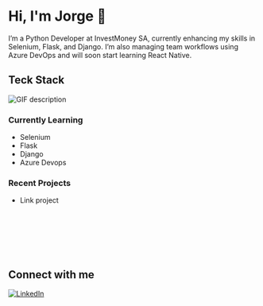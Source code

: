 <h1>Hi, I'm Jorge 🚀</h1>

I’m a Python Developer at InvestMoney SA, currently enhancing my skills in Selenium, Flask, and Django. I’m also managing team workflows using Azure DevOps and will soon start learning React Native.

<h2>Teck Stack</h2> 
<picture>
  <source media="(prefers-color-scheme: dark)" srcset="./Skills_Animation_Dark.gif">
  <source media="(prefers-color-scheme: light)" srcset="./Skills_Animation_White.gif">
  <img align="left" alt="GIF description" src="./Skills_Animation_White.gif">
</picture>
<br />

<h3>Currently Learning</h3>
<ul align="left">
  <li>Selenium</li>
  <li>Flask</li>
  <li>Django</li>
  <li>Azure Devops</li>
</ul>

<h3 align="left">Recent Projects</h3>
<ul align="left">
  <li>Link project</li>
</ul>

<br />
<br />
<br />
<br />
<br />

## Connect with me

[![LinkedIn](https://img.shields.io/badge/linkedin-%230077B5.svg?style=for-the-badge&logo=linkedin&logoColor=white)](https://www.linkedin.com/in/jorge-samuel-teixeira-jord%C3%A3o-792b381ab/)
